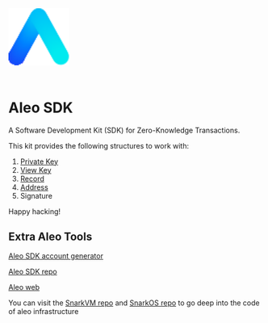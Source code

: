 <img src="./public/aleo.svg" alt="drawing" width="120" style="padding-bottom: 5%"/>

# Aleo SDK

A Software Development Kit (SDK) for Zero-Knowledge Transactions.

This kit provides the following structures to work with:

1. [Private Key](https://developer.aleo.org/concepts/accounts#account-private-key)
2. [View Key](https://developer.aleo.org/concepts/accounts#account-view-key)  
3. [Record](https://developer.aleo.org/concepts/records)
4. [Address](https://developer.aleo.org/concepts/accounts#account-address)
5. Signature 

Happy hacking!

## Extra Aleo Tools 

[Aleo SDK account generator](https://aleohq.github.io/aleo/)

[Aleo SDK repo](https://github.com/AleoHQ/aleo)

[Aleo web](https://www.aleo.org/)

You can visit the [SnarkVM repo](https://github.com/AleoHQ/snarkVM) and [SnarkOS repo](https://github.com/AleoHQ/snarkOS) to go deep into the code of aleo infrastructure
